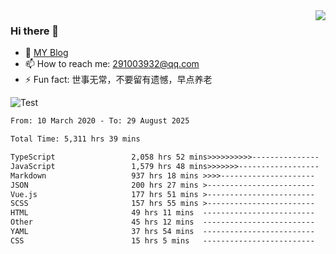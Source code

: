 <img align='right' src='https://github-readme-stats.vercel.app/api?username=niaogege&show_icons=true&theme=radical'/>

### Hi there 👋

- 🌱 [MY Blog](https://bythewayer.com/)
- 📫 How to reach me: 291003932@qq.com
- ⚡ Fun fact:  世事无常，不要留有遗憾，早点养老

![Test](https://github-readme-stats.vercel.app/api/top-langs/?username=niaogege&layout=compact)

<!--START_SECTION:waka-->

```txt
From: 10 March 2020 - To: 29 August 2025

Total Time: 5,311 hrs 39 mins

TypeScript                 2,058 hrs 52 mins>>>>>>>>>>---------------   38.76 %
JavaScript                 1,579 hrs 48 mins>>>>>>>------------------   29.74 %
Markdown                   937 hrs 18 mins >>>>---------------------   17.65 %
JSON                       200 hrs 27 mins >------------------------   03.77 %
Vue.js                     177 hrs 51 mins >------------------------   03.35 %
SCSS                       157 hrs 55 mins >------------------------   02.97 %
HTML                       49 hrs 11 mins  -------------------------   00.93 %
Other                      45 hrs 12 mins  -------------------------   00.85 %
YAML                       37 hrs 54 mins  -------------------------   00.71 %
CSS                        15 hrs 5 mins   -------------------------   00.28 %
```

<!--END_SECTION:waka-->
